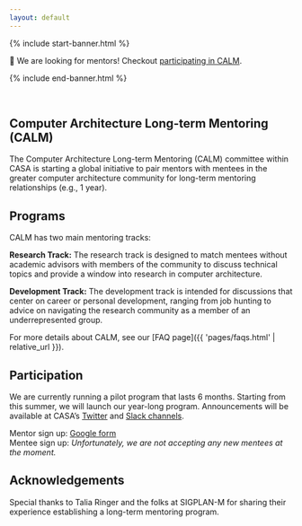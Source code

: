 ```yaml
---
layout: default
---
```


{% include start-banner.html %}

📢 We are looking for mentors! Checkout <a href="{{ 'pages/participate.html' |
relative_url }}">participating in CALM</a>.

{% include end-banner.html %}

<br>

## Computer Architecture Long-term Mentoring (CALM)

The Computer Architecture Long-term Mentoring (CALM) committee within CASA is
starting a global initiative to pair mentors with mentees in the greater
computer architecture community for long-term mentoring relationships (e.g., 1
year).


## Programs
CALM has two main mentoring tracks:

**Research Track:** The research track is designed to match mentees without academic advisors with
members of the community to discuss technical topics and provide a window into
research in computer architecture.  

**Development Track:** The development track is intended for discussions that center on career or
personal development, ranging from job hunting to advice on navigating the
research community as a member of an underrepresented group.

For more details about CALM, see our [FAQ page]({{ 'pages/faqs.html' | relative_url }}). 


## Participation

We are currently running a pilot program that lasts 6 months. Starting from this summer, we will launch our year-long program. Announcements will be available at CASA’s [Twitter](https://twitter.com/comparchsa) and [Slack channels](https://forms.gle/NxxgVGAcVmFs5kRcA).  

Mentor sign up: [Google form](https://forms.gle/hFE1qjvAukd8Jv4x6)  
Mentee sign up: <i>Unfortunately, we are not accepting any new mentees at the moment.</i>


## Acknowledgeme​nts

Special thanks to Talia Ringer and the folks at SIGPLAN-M for sharing their
experience establishing a long-term mentoring program.


